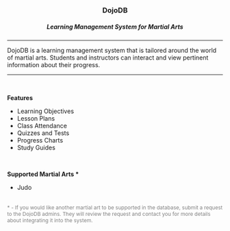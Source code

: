 <html>
  <body>
    <div align="center"><h3>DojoDB</h3></div>
    <div align="center"><h5>Learning Management System for Martial Arts</h5></div>
    <hr />
    <p>
      DojoDB is a learning management system that is tailored around the world of martial arts. Students and instructors can interact and view pertinent information about their progress.
    </p>
    <hr />
    <br />
    <p>
      <b>Features</b>
      <ul>
        <li>Learning Objectives</li>
        <li>Lesson Plans</li>
        <li>Class Attendance</li>
        <li>Quizzes and Tests</li>
        <li>Progress Charts</li>
        <li>Study Guides</li>
      </ul>
    </p>
    <br />
    <p>
      <b>Supported Martial Arts *</b>
      <ul>
        <li>Judo</li>
      </ul>
    </p>
    <br />
    <div style="font-size: 0.75rem; color: gray;">
      * - If you would like another martial art to be supported in the database, submit a request to the DojoDB admins. They will review the request and contact you for more details about integrating it into the system.
    </div>
  </body>
</html>
